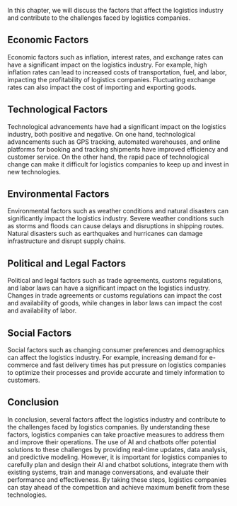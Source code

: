 
In this chapter, we will discuss the factors that affect the logistics industry and contribute to the challenges faced by logistics companies.

Economic Factors
----------------

Economic factors such as inflation, interest rates, and exchange rates can have a significant impact on the logistics industry. For example, high inflation rates can lead to increased costs of transportation, fuel, and labor, impacting the profitability of logistics companies. Fluctuating exchange rates can also impact the cost of importing and exporting goods.

Technological Factors
---------------------

Technological advancements have had a significant impact on the logistics industry, both positive and negative. On one hand, technological advancements such as GPS tracking, automated warehouses, and online platforms for booking and tracking shipments have improved efficiency and customer service. On the other hand, the rapid pace of technological change can make it difficult for logistics companies to keep up and invest in new technologies.

Environmental Factors
---------------------

Environmental factors such as weather conditions and natural disasters can significantly impact the logistics industry. Severe weather conditions such as storms and floods can cause delays and disruptions in shipping routes. Natural disasters such as earthquakes and hurricanes can damage infrastructure and disrupt supply chains.

Political and Legal Factors
---------------------------

Political and legal factors such as trade agreements, customs regulations, and labor laws can have a significant impact on the logistics industry. Changes in trade agreements or customs regulations can impact the cost and availability of goods, while changes in labor laws can impact the cost and availability of labor.

Social Factors
--------------

Social factors such as changing consumer preferences and demographics can affect the logistics industry. For example, increasing demand for e-commerce and fast delivery times has put pressure on logistics companies to optimize their processes and provide accurate and timely information to customers.

Conclusion
----------

In conclusion, several factors affect the logistics industry and contribute to the challenges faced by logistics companies. By understanding these factors, logistics companies can take proactive measures to address them and improve their operations. The use of AI and chatbots offer potential solutions to these challenges by providing real-time updates, data analysis, and predictive modeling. However, it is important for logistics companies to carefully plan and design their AI and chatbot solutions, integrate them with existing systems, train and manage conversations, and evaluate their performance and effectiveness. By taking these steps, logistics companies can stay ahead of the competition and achieve maximum benefit from these technologies.
